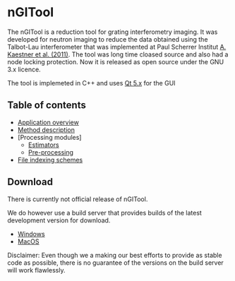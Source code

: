 # nGITool

The nGITool is a reduction tool for grating interferometry imaging. It was developed for neutron imaging to reduce the data obtained using the Talbot-Lau interferometer that was implemented at Paul Scherrer Institut [A. Kaestner et al. (2011)](http://dx.doi.org/10.1016/j.nima.2011.08.022). The tool was long time cloased source and also had a node locking protection. Now it is released as open source under the GNU 3.x licence.

The tool is implemeted in C++ and uses [Qt 5.x](https://www.qt.io/) for the GUI

## Table of contents
* [Application overview](overview.md)
* [Method description](method.md)
* [Processing modules]
    * [Estimators](estimators.md)
    * [Pre-processing](preprocessing.md)
* [File indexing schemes](fileindexing.md)

## Download
There is currently not official release of nGITool. 

We do however use a build server that provides builds of the latest development version for download. 
- [Windows](https://jenkins.esss.dk/imaging/job/ImagingSuite_Win10/)
- [MacOS](https://jenkins.esss.dk/imaging/job/ImagingSuite_OSX_10.14/)

Disclaimer: Even though we a making our best efforts to provide as stable code as possible, there is no guarantee of the versions on the build server will work flawlessly.
